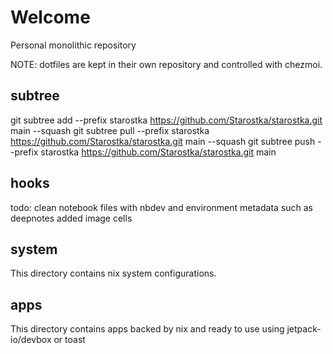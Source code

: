 # Welcome
Personal monolithic repository

NOTE: dotfiles are kept in their own repository and controlled with chezmoi.

## subtree
git subtree add --prefix starostka https://github.com/Starostka/starostka.git main --squash
git subtree pull --prefix starostka https://github.com/Starostka/starostka.git main --squash
git subtree push --prefix starostka https://github.com/Starostka/starostka.git main

## hooks
todo: clean notebook files with nbdev and environment metadata such as deepnotes added image cells

## system
This directory contains nix system configurations.

## apps
This directory contains apps backed by nix and ready to use using jetpack-io/devbox or toast